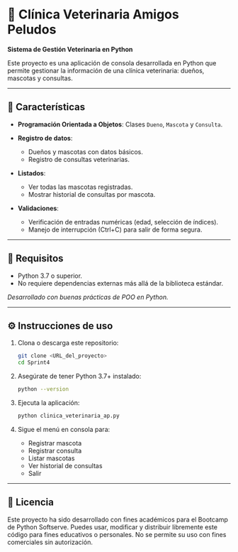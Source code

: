 # :dog: Clínica Veterinaria Amigos Peludos

**Sistema de Gestión Veterinaria en Python**

Este proyecto es una aplicación de consola desarrollada en Python que permite gestionar la información de una clínica veterinaria: dueños, mascotas y consultas.

---

## 📌 Características

* **Programación Orientada a Objetos**: Clases `Dueno`, `Mascota` y `Consulta`.
* **Registro de datos**:

  * Dueños y mascotas con datos básicos.
  * Registro de consultas veterinarias.
* **Listados**:

  * Ver todas las mascotas registradas.
  * Mostrar historial de consultas por mascota.
* **Validaciones**:

  * Verificación de entradas numéricas (edad, selección de índices).
  * Manejo de interrupción (Ctrl+C) para salir de forma segura.

---

## 🚀 Requisitos

* Python 3.7 o superior.
* No requiere dependencias externas más allá de la biblioteca estándar.

*Desarrollado con buenas prácticas de POO en Python.*

---

## ⚙️ Instrucciones de uso

1. Clona o descarga este repositorio:

   ```bash
   git clone <URL_del_proyecto>
   cd Sprint4
   ```

2. Asegúrate de tener Python 3.7+ instalado:

   ```bash
   python --version
   ```

3. Ejecuta la aplicación:

   ```bash
   python clinica_veterinaria_ap.py
   ```

4. Sigue el menú en consola para:

   * Registrar mascota
   * Registrar consulta
   * Listar mascotas
   * Ver historial de consultas
   * Salir

---

## 📄 Licencia
Este proyecto ha sido desarrollado con fines académicos para el Bootcamp de Python Softserve. 
Puedes usar, modificar y distribuir libremente este código para fines educativos o personales.
No se permite su uso con fines comerciales sin autorización.
